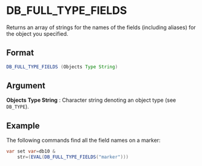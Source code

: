 # DB_FULL_TYPE_FIELDS

Returns an array of strings for the names of the fields (including aliases) for the object you specified.

## Format
```java
DB_FULL_TYPE_FIELDS (Objects Type String)
```
## Argument

 



**Objects Type String**
: Character string denoting an object type (see `DB_TYPE`). 


## Example

The following commands find all the field names on a marker:

```java
var set var=db10 &
    str=(EVAL(DB_FULL_TYPE_FIELDS("marker")))
```